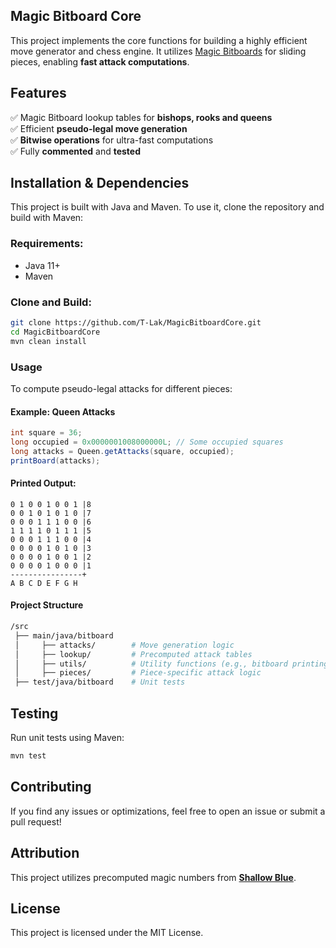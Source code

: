 ## Magic Bitboard Core

This project implements the core functions for building a highly efficient move generator and chess engine. It utilizes [Magic Bitboards](https://www.chessprogramming.org/Magic_Bitboards) for sliding pieces, enabling **fast attack computations**. 

## Features
✅ Magic Bitboard lookup tables for **bishops, rooks and queens**  
✅ Efficient **pseudo-legal move generation**  
✅ **Bitwise operations** for ultra-fast computations  
✅ Fully **commented** and **tested**  

## Installation & Dependencies
This project is built with Java and Maven. To use it, clone the repository and build with Maven:
### Requirements:
- Java 11+
- Maven

### Clone and Build:
```bash
git clone https://github.com/T-Lak/MagicBitboardCore.git
cd MagicBitboardCore
mvn clean install
```

### Usage
To compute pseudo-legal attacks for different pieces:
#### Example: Queen Attacks
```java
int square = 36;
long occupied = 0x0000001008000000L; // Some occupied squares
long attacks = Queen.getAttacks(square, occupied);
printBoard(attacks);
```

#### Printed Output:
```plaintext
0 1 0 0 1 0 0 1 |8
0 0 1 0 1 0 1 0 |7
0 0 0 1 1 1 0 0 |6
1 1 1 1 0 1 1 1 |5
0 0 0 1 1 1 0 0 |4
0 0 0 0 1 0 1 0 |3
0 0 0 0 1 0 0 1 |2
0 0 0 0 1 0 0 0 |1
----------------+
A B C D E F G H
```

#### Project Structure
```bash
/src
 ├── main/java/bitboard
 │     ├── attacks/        # Move generation logic
 │     ├── lookup/         # Precomputed attack tables
 │     ├── utils/          # Utility functions (e.g., bitboard printing)
 │     ├── pieces/         # Piece-specific attack logic
 ├── test/java/bitboard    # Unit tests
```

## Testing
Run unit tests using Maven:
```bash
mvn test
```

## Contributing
If you find any issues or optimizations, feel free to open an issue or submit a pull request!

## Attribution
This project utilizes precomputed magic numbers from [**Shallow Blue**](https://github.com/GunshipPenguin/shallow-blue).

## License
This project is licensed under the MIT License.
